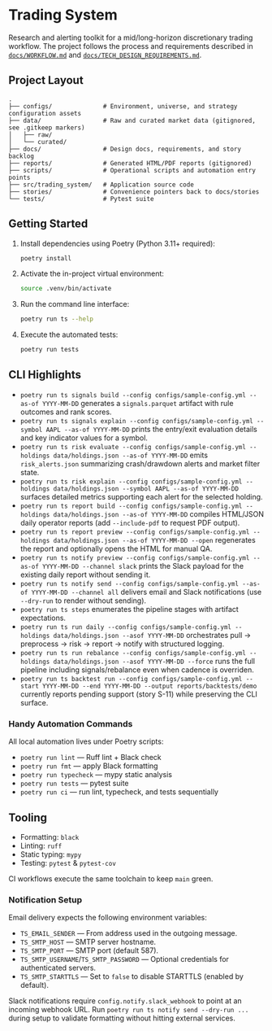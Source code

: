 # Trading System

Research and alerting toolkit for a mid/long-horizon discretionary trading workflow. The
project follows the process and requirements described in [`docs/WORKFLOW.md`](docs/WORKFLOW.md)
and [`docs/TECH_DESIGN_REQUIREMENTS.md`](docs/TECH_DESIGN_REQUIREMENTS.md).

## Project Layout

```
.
├── configs/              # Environment, universe, and strategy configuration assets
├── data/                 # Raw and curated market data (gitignored, see .gitkeep markers)
│   ├── raw/
│   └── curated/
├── docs/                 # Design docs, requirements, and story backlog
├── reports/              # Generated HTML/PDF reports (gitignored)
├── scripts/              # Operational scripts and automation entry points
├── src/trading_system/   # Application source code
├── stories/              # Convenience pointers back to docs/stories
└── tests/                # Pytest suite
```

## Getting Started

1. Install dependencies using Poetry (Python 3.11+ required):
   ```bash
   poetry install
   ```
2. Activate the in-project virtual environment:
   ```bash
   source .venv/bin/activate
   ```
3. Run the command line interface:
   ```bash
   poetry run ts --help
   ```
4. Execute the automated tests:
   ```bash
   poetry run tests
   ```

## CLI Highlights

- `poetry run ts signals build --config configs/sample-config.yml --as-of YYYY-MM-DD`
  generates a `signals.parquet` artifact with rule outcomes and rank scores.
- `poetry run ts signals explain --config configs/sample-config.yml --symbol AAPL --as-of YYYY-MM-DD`
  prints the entry/exit evaluation details and key indicator values for a symbol.
- `poetry run ts risk evaluate --config configs/sample-config.yml --holdings data/holdings.json --as-of YYYY-MM-DD`
  emits `risk_alerts.json` summarizing crash/drawdown alerts and market filter state.
- `poetry run ts risk explain --config configs/sample-config.yml --holdings data/holdings.json --symbol AAPL --as-of YYYY-MM-DD`
  surfaces detailed metrics supporting each alert for the selected holding.
- `poetry run ts report build --config configs/sample-config.yml --holdings data/holdings.json --as-of YYYY-MM-DD`
  compiles HTML/JSON daily operator reports (add `--include-pdf` to request PDF output).
- `poetry run ts report preview --config configs/sample-config.yml --holdings data/holdings.json --as-of YYYY-MM-DD --open`
  regenerates the report and optionally opens the HTML for manual QA.
- `poetry run ts notify preview --config configs/sample-config.yml --as-of YYYY-MM-DD --channel slack`
  prints the Slack payload for the existing daily report without sending it.
- `poetry run ts notify send --config configs/sample-config.yml --as-of YYYY-MM-DD --channel all`
  delivers email and Slack notifications (use `--dry-run` to render without sending).
- `poetry run ts steps`
  enumerates the pipeline stages with artifact expectations.
- `poetry run ts run daily --config configs/sample-config.yml --holdings data/holdings.json --asof YYYY-MM-DD`
  orchestrates pull → preprocess → risk → report → notify with structured logging.
- `poetry run ts run rebalance --config configs/sample-config.yml --holdings data/holdings.json --asof YYYY-MM-DD --force`
  runs the full pipeline including signals/rebalance even when cadence is overriden.
- `poetry run ts backtest run --config configs/sample-config.yml --start YYYY-MM-DD --end YYYY-MM-DD --output reports/backtests/demo`
  currently reports pending support (story S-11) while preserving the CLI surface.

### Handy Automation Commands

All local automation lives under Poetry scripts:

- `poetry run lint` — Ruff lint + Black check
- `poetry run fmt` — apply Black formatting
- `poetry run typecheck` — mypy static analysis
- `poetry run tests` — pytest suite
- `poetry run ci` — run lint, typecheck, and tests sequentially

## Tooling

- Formatting: `black`
- Linting: `ruff`
- Static typing: `mypy`
- Testing: `pytest` & `pytest-cov`

CI workflows execute the same toolchain to keep `main` green.

### Notification Setup

Email delivery expects the following environment variables:

- `TS_EMAIL_SENDER` — From address used in the outgoing message.
- `TS_SMTP_HOST` — SMTP server hostname.
- `TS_SMTP_PORT` — SMTP port (default 587).
- `TS_SMTP_USERNAME`/`TS_SMTP_PASSWORD` — Optional credentials for authenticated servers.
- `TS_SMTP_STARTTLS` — Set to `false` to disable STARTTLS (enabled by default).

Slack notifications require `config.notify.slack_webhook` to point at an incoming webhook URL. Run
`poetry run ts notify send --dry-run ...` during setup to validate formatting without hitting external services.
